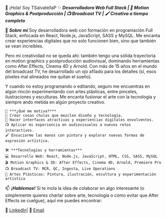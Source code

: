 👋 ¡Hola! Soy TSalvatellaP
✨ ***Desarrolladora Web Full Stack | 🎨 Motion Graphics & Postproducción | 📺 Broadcast TV | 🖌️ Creativa a tiempo completo***

🚀 ***Sobre mí***
Soy desarrolladora web con formación en programación Full Stack, enfocada en React, Node.js, JavaScript, SASS y MySQL. Me encanta crear experiencias digitales que no solo funcionen bien, sino que también se vean increíbles.

Pero mi creatividad no se queda ahí: también tengo una sólida trayectoria en motion graphics y postproducción audiovisual, dominando herramientas como After Effects, Cinema 4D y Arnold. Con más de 15 años en el mundo del broadcast TV, he desarrollado un ojo afilado para los detalles (sí, esos píxeles mal alineados me quitan el sueño).

Y cuando no estoy programando o editando, seguro me encuentras en algún rincón experimentando con artes plásticas, entre pinceles, ilustraciones y esculturas. Me encanta fusionar el arte con la tecnología y siempre ando metida en algún proyecto creativo.
```
🎯 ***¿Qué me motiva?***
🚀 Crear cosas chulas que mezclen diseño y tecnología.
🎨 Hacer interfaces atractivas y experiencias digitales envolventes.
📺 Aplicar mi experiencia en audiovisuales a nuevos retos interactivos.
🖌️ Ensuciarme las manos con pintura y explorar nuevas formas de expresión artística.

🛠 ***Tecnologías y herramientas***
💻 Desarrollo Web: React, Node.js, JavaScript, HTML, CSS, SASS, MySQL
🎬 Motion Graphics & 3D: After Effects, Cinema 4D, Arnold, Premiere Pro
📺 Broadcast TV: MCR, QC, Ingesta, Live Operations
🎨 Artes Plásticas: Pintura, ilustración, escultura y experimentación artística
```

📫 ***¡Hablemos!***
Si te mola la idea de colaborar en algo interesante (o simplemente quieres charlar sobre arte, tecnología o cómo evitar que After Effects se cuelgue), aquí me puedes encontrar:

🔗 [LinkedIn](https://www.linkedin.com/in/taniasalvatella/)| 📩 [Email](mailto:tsalvatellap@gmail.com)
